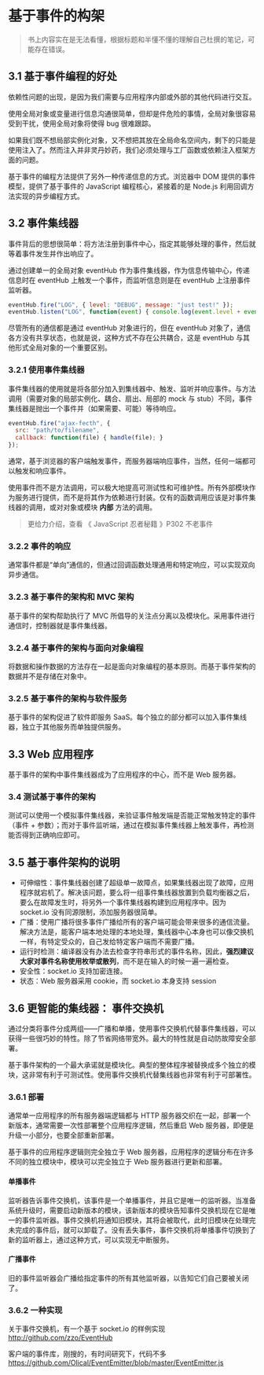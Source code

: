 # 基于事件的构架

> 书上内容实在是无法看懂，根据标题和半懂不懂的理解自己杜撰的笔记，可能存在错误。

## 3.1 基于事件编程的好处

依赖性问题的出现，是因为我们需要与应用程序内部或外部的其他代码进行交互。

使用全局对象或变量进行信息沟通很简单，但却是件危险的事情，全局对象很容易受到干扰，使用全局对象将使得 bug 很难跟踪。

如果我们既不想局部实例化对象，又不想把其放在全局命名空间内，剩下的只能是使用注入了。然而注入并非灵丹妙药，我们必须处理与工厂函数或依赖注入框架方面的问题。

基于事件的编程方法提供了另外一种传递信息的方式。浏览器中 DOM 提供的事件模型，提供了基于事件的 JavaScript 编程核心，紧接着的是 Node.js 利用回调方法实现的异步编程方式。

## 3.2 事件集线器

事件背后的思想很简单：将方法注册到事件中心，指定其能够处理的事件，然后就等着事件发生并作出响应了。

通过创建单一的全局对象 eventHub 作为事件集线器，作为信息传输中心，传递信息时在 eventHub 上触发一个事件，而监听信息则是在 eventHub 上注册事件监听器。

```js
eventHub.fire("LOG", { level: "DEBUG", message: "just test!" });
eventHub.listen("LOG", function(event) { console.log(event.level + event.message); });
```

尽管所有的通信都是通过 eventHub 对象进行的，但在 eventHub 对象了，通信各方没有共享状态，也就是说，这种方式不存在公共耦合，这是 eventHub 与其他形式全局对象的一个重要区别。

### 3.2.1 使用事件集线器

事件集线器的使用就是将各部分加入到集线器中、触发、监听并响应事件。与方法调用（需要对象的局部实例化、耦合、扇出、局部的 mock 与 stub）不同，事件集线器是抛出一个事件并（如果需要、可能）等待响应。

```js
eventHub.fire("ajax-fecth", {
  src: "path/to/filename",
  callback: function(file) { handle(file); }
});
```

通常，基于浏览器的客户端触发事件，而服务器端响应事件，当然，任何一端都可以触发和响应事件。

使用事件而不是方法调用，可以极大地提高可测试性和可维护性。所有外部模块作为服务进行提供，而不是将其作为依赖进行封装。仅有的函数调用应该是对事件集线器的调用，或对对象或模块 **内部** 方法的调用。

> 更给力介绍，查看 《 JavaScript 忍者秘籍 》P302 不老事件

### 3.2.2 事件的响应

通常事件都是“单向”通信的，但通过回调函数处理通用和特定响应，可以实现双向异步通信。

### 3.2.3 基于事件的架构和  MVC 架构

基于事件的架构帮助执行了 MVC 所倡导的关注点分离以及模块化。采用事件进行通信时，控制器就是事件集线器。

### 3.2.4 基于事件的架构与面向对象编程

将数据和操作数据的方法存在一起是面向对象编程的基本原则。而基于事件架构的数据并不是存储在对象中。

### 3.2.5 基于事件的架构与软件服务

基于事件的架构促进了软件即服务 SaaS。每个独立的部分都可以加入事件集线器，独立于其他服务而单独提供服务。

## 3.3 Web 应用程序

基于事件的架构中事件集线器成为了应用程序的中心，而不是 Web 服务器。

### 3.4 测试基于事件的架构

测试可以使用一个模拟事件集线器，来验证事件触发端是否能正常触发特定的事件（事件 + 参数）；而对于事件监听端，通过在模拟事件集线器上触发事件，再检测能否得到正确响应即可。

## 3.5 基于事件架构的说明

* 可伸缩性：事件集线器创建了超级单一故障点，如果集线器出现了故障，应用程序就宕机了。解决该问题，要么将一组事件集线器放置到负载均衡器之后，要么在故障发生时，将另外一个事件集线器构建到应用程序中。因为 socket.io 没有同源限制，添加服务器很简单。
* 广播：使用广播将很多事件广播给所有的客户端可能会带来很多的通信流量。解决方法是，能客户端本地处理的本地处理，集线器中心本身也可以像交换机一样，有特定受众的，自己发给特定客户端而不需要广播。
* 运行时检测：编译器没有办法去检查字符串形式的事件名称，因此，**强烈建议大家对事件名称使用枚举或散列**，而不是在输入的时候一遍一遍检查。
* 安全性：socket.io 支持加密连接。
* 状态：Web 服务器采用 cookie，而 socket.io 本身支持 session

## 3.6 更智能的集线器： 事件交换机

通过分类将事件分成两组——广播和单播，使用事件交换机代替事件集线器，可以获得一些很巧妙的特性。除了节省网络带宽外。最大的特性就是自动防故障安全部署。

基于事件架构的一个最大承诺就是模块化。典型的整体程序被替换成多个独立的模块，这非常有利于可测试性。使用事件交换机代替集线器也非常有利于可部署性。

### 3.6.1 部署

通常单一应用程序的所有服务器端逻辑都与 HTTP 服务器交织在一起，部署一个新版本，通常需要一次性部署整个应用程序逻辑，然后重启 Web 服务器，即便是升级一小部分，也要全部重新部署。

基于事件的应用程序逻辑则完全独立于 Web 服务器，应用程序的逻辑分布在许多不同的独立模块中，模块可以完全独立于 Web 服务器进行更新和部署。

#### 单播事件

监听器告诉事件交换机，该事件是一个单播事件，并且它是唯一的监听器。当准备系统升级时，需要启动新版本的模块，该新版本的模块告知事件交换机现在它是唯一的事件监听器。事件交换机将通知旧模块，其将会被取代，此时旧模块在处理完未完成的事件后，就可以卸载了。没有丢失事件，事件交换机将单播事件切换到了新的监听器上，通过这种方式，可以实现无中断服务。

#### 广播事件

旧的事件监听器会广播给指定事件的所有其他监听器，以告知它们自己要被关闭了。

### 3.6.2 一种实现

关于事件交换机，有一个基于 socket.io 的样例实现 http://github.com/zzo/EventHub

客户端的事件库，刚搜的，有时间研究下，代码不多
https://github.com/Olical/EventEmitter/blob/master/EventEmitter.js

